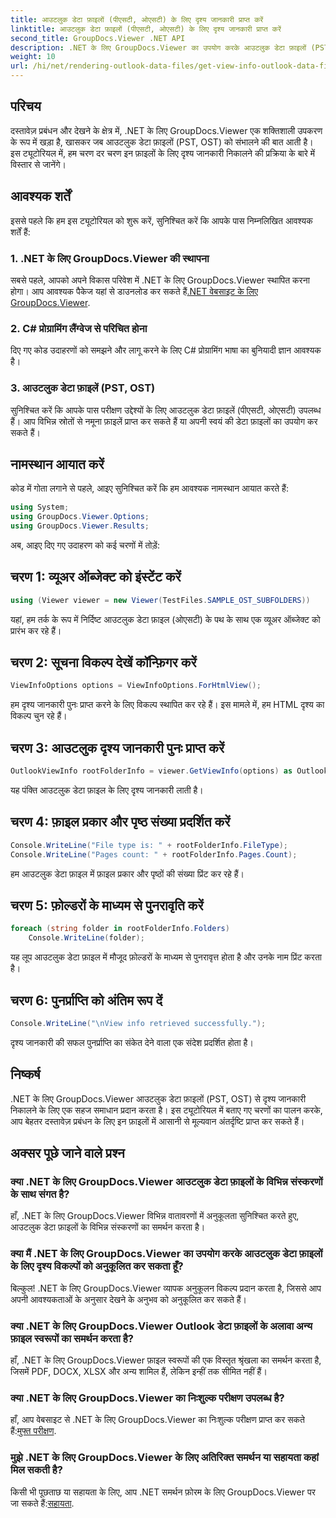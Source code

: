 ```yaml
---
title: आउटलुक डेटा फ़ाइलों (पीएसटी, ओएसटी) के लिए दृश्य जानकारी प्राप्त करें
linktitle: आउटलुक डेटा फ़ाइलों (पीएसटी, ओएसटी) के लिए दृश्य जानकारी प्राप्त करें
second_title: GroupDocs.Viewer .NET API
description: .NET के लिए GroupDocs.Viewer का उपयोग करके आउटलुक डेटा फ़ाइलों (PST, OST) से दृश्य जानकारी निकालने का तरीका जानें। अपनी दस्तावेज़ प्रबंधन क्षमताओं को सहजता से बढ़ाएँ।
weight: 10
url: /hi/net/rendering-outlook-data-files/get-view-info-outlook-data-file/
---
```

## परिचय
दस्तावेज़ प्रबंधन और देखने के क्षेत्र में, .NET के लिए GroupDocs.Viewer एक शक्तिशाली उपकरण के रूप में खड़ा है, खासकर जब आउटलुक डेटा फ़ाइलों (PST, OST) को संभालने की बात आती है। इस ट्यूटोरियल में, हम चरण दर चरण इन फ़ाइलों के लिए दृश्य जानकारी निकालने की प्रक्रिया के बारे में विस्तार से जानेंगे।
## आवश्यक शर्तें
इससे पहले कि हम इस ट्यूटोरियल को शुरू करें, सुनिश्चित करें कि आपके पास निम्नलिखित आवश्यक शर्तें हैं:
### 1. .NET के लिए GroupDocs.Viewer की स्थापना
 सबसे पहले, आपको अपने विकास परिवेश में .NET के लिए GroupDocs.Viewer स्थापित करना होगा। आप आवश्यक पैकेज यहां से डाउनलोड कर सकते हैं[.NET वेबसाइट के लिए GroupDocs.Viewer](https://releases.groupdocs.com/viewer/net/).
### 2. C# प्रोग्रामिंग लैंग्वेज से परिचित होना
दिए गए कोड उदाहरणों को समझने और लागू करने के लिए C# प्रोग्रामिंग भाषा का बुनियादी ज्ञान आवश्यक है।
### 3. आउटलुक डेटा फ़ाइलें (PST, OST)
सुनिश्चित करें कि आपके पास परीक्षण उद्देश्यों के लिए आउटलुक डेटा फ़ाइलें (पीएसटी, ओएसटी) उपलब्ध हैं। आप विभिन्न स्रोतों से नमूना फ़ाइलें प्राप्त कर सकते हैं या अपनी स्वयं की डेटा फ़ाइलों का उपयोग कर सकते हैं।

## नामस्थान आयात करें
कोड में गोता लगाने से पहले, आइए सुनिश्चित करें कि हम आवश्यक नामस्थान आयात करते हैं:
```csharp
using System;
using GroupDocs.Viewer.Options;
using GroupDocs.Viewer.Results;
```

अब, आइए दिए गए उदाहरण को कई चरणों में तोड़ें:
## चरण 1: व्यूअर ऑब्जेक्ट को इंस्टेंट करें
```csharp
using (Viewer viewer = new Viewer(TestFiles.SAMPLE_OST_SUBFOLDERS))
```
यहां, हम तर्क के रूप में निर्दिष्ट आउटलुक डेटा फ़ाइल (ओएसटी) के पथ के साथ एक व्यूअर ऑब्जेक्ट को प्रारंभ कर रहे हैं।
## चरण 2: सूचना विकल्प देखें कॉन्फ़िगर करें
```csharp
ViewInfoOptions options = ViewInfoOptions.ForHtmlView();
```
हम दृश्य जानकारी पुनः प्राप्त करने के लिए विकल्प स्थापित कर रहे हैं। इस मामले में, हम HTML दृश्य का विकल्प चुन रहे हैं।
## चरण 3: आउटलुक दृश्य जानकारी पुनः प्राप्त करें
```csharp
OutlookViewInfo rootFolderInfo = viewer.GetViewInfo(options) as OutlookViewInfo;
```
यह पंक्ति आउटलुक डेटा फ़ाइल के लिए दृश्य जानकारी लाती है।
## चरण 4: फ़ाइल प्रकार और पृष्ठ संख्या प्रदर्शित करें
```csharp
Console.WriteLine("File type is: " + rootFolderInfo.FileType);
Console.WriteLine("Pages count: " + rootFolderInfo.Pages.Count);
```
हम आउटलुक डेटा फ़ाइल में फ़ाइल प्रकार और पृष्ठों की संख्या प्रिंट कर रहे हैं।
## चरण 5: फ़ोल्डरों के माध्यम से पुनरावृति करें
```csharp
foreach (string folder in rootFolderInfo.Folders)
    Console.WriteLine(folder);
```
यह लूप आउटलुक डेटा फ़ाइल में मौजूद फ़ोल्डरों के माध्यम से पुनरावृत्त होता है और उनके नाम प्रिंट करता है।
## चरण 6: पुनर्प्राप्ति को अंतिम रूप दें
```csharp
Console.WriteLine("\nView info retrieved successfully.");
```
दृश्य जानकारी की सफल पुनर्प्राप्ति का संकेत देने वाला एक संदेश प्रदर्शित होता है।

## निष्कर्ष
.NET के लिए GroupDocs.Viewer आउटलुक डेटा फ़ाइलों (PST, OST) से दृश्य जानकारी निकालने के लिए एक सहज समाधान प्रदान करता है। इस ट्यूटोरियल में बताए गए चरणों का पालन करके, आप बेहतर दस्तावेज़ प्रबंधन के लिए इन फ़ाइलों में आसानी से मूल्यवान अंतर्दृष्टि प्राप्त कर सकते हैं।
## अक्सर पूछे जाने वाले प्रश्न
### क्या .NET के लिए GroupDocs.Viewer आउटलुक डेटा फ़ाइलों के विभिन्न संस्करणों के साथ संगत है?
हाँ, .NET के लिए GroupDocs.Viewer विभिन्न वातावरणों में अनुकूलता सुनिश्चित करते हुए, आउटलुक डेटा फ़ाइलों के विभिन्न संस्करणों का समर्थन करता है।
### क्या मैं .NET के लिए GroupDocs.Viewer का उपयोग करके आउटलुक डेटा फ़ाइलों के लिए दृश्य विकल्पों को अनुकूलित कर सकता हूँ?
बिल्कुल! .NET के लिए GroupDocs.Viewer व्यापक अनुकूलन विकल्प प्रदान करता है, जिससे आप अपनी आवश्यकताओं के अनुसार देखने के अनुभव को अनुकूलित कर सकते हैं।
### क्या .NET के लिए GroupDocs.Viewer Outlook डेटा फ़ाइलों के अलावा अन्य फ़ाइल स्वरूपों का समर्थन करता है?
हाँ, .NET के लिए GroupDocs.Viewer फ़ाइल स्वरूपों की एक विस्तृत श्रृंखला का समर्थन करता है, जिसमें PDF, DOCX, XLSX और अन्य शामिल हैं, लेकिन इन्हीं तक सीमित नहीं हैं।
### क्या .NET के लिए GroupDocs.Viewer का निःशुल्क परीक्षण उपलब्ध है?
 हाँ, आप वेबसाइट से .NET के लिए GroupDocs.Viewer का निःशुल्क परीक्षण प्राप्त कर सकते हैं:[मुफ्त परीक्षण](https://releases.groupdocs.com/).
### मुझे .NET के लिए GroupDocs.Viewer के लिए अतिरिक्त समर्थन या सहायता कहां मिल सकती है?
 किसी भी पूछताछ या सहायता के लिए, आप .NET समर्थन फ़ोरम के लिए GroupDocs.Viewer पर जा सकते हैं:[सहायता](https://forum.groupdocs.com/c/viewer/9).
